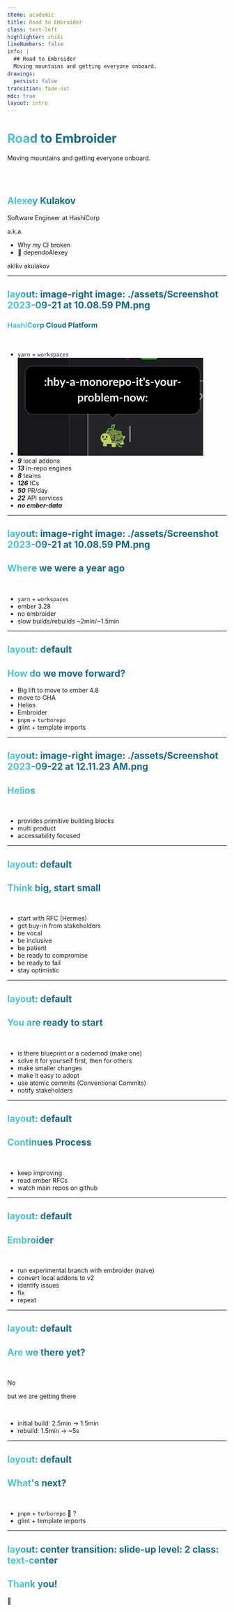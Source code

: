 ```yaml
---
theme: academic
title: Road to Embroider
class: text-left
highlighter: shiki
lineNumbers: false
info: |
  ## Road to Embroider
  Moving mountains and getting everyone onboard.
drawings:
  persist: false
transition: fade-out
mdc: true
layout: intro
---
```


<style>
  h1, h2, h3 {
    background-color: #2B90B6;
    background-image: linear-gradient(45deg, #4EC5D4 10%, #146b8c 20%);
    background-size: 100%;
    -webkit-background-clip: text;
    -moz-background-clip: text;
    -webkit-text-fill-color: transparent;
    -moz-text-fill-color: transparent;
  }
</style>

# Road to Embroider

Moving mountains and getting everyone onboard.

<br/>
<br/>

## Alexey Kulakov

Software Engineer at HashiCorp

<v-clicks>

a.k.a.

- Why my CI broken
- 🤖 dependoAlexey

</v-clicks>

<uim-github /> aklkv <uim-twitter /> akulakov

---
layout: image-right
image: ./assets/Screenshot 2023-09-21 at 10.08.59 PM.png
---

### HashiCorp Cloud Platform

<br>

<v-clicks>

- `yarn` + `workspaces`
- <img src="assets/Screenshot 2023-09-22 at 1.41.57 AM.png">
- ***9*** local addons
- ***13*** in-repo engines
- ***8*** teams
- ***126*** ICs
- ***50*** PR/day
- ***22*** API services
- ***no ember-data***

</v-clicks>

<!--
  - Most addons use TS
-->

---
layout: image-right
image: ./assets/Screenshot 2023-09-21 at 10.08.59 PM.png
---

## Where we were a year ago

<br>

<v-clicks>

- `yarn` + `workspaces`
- ember 3.28
- no embroider
- slow builds/rebuilds ~2min/~1.5min

</v-clicks>

<!--
  - full app
  - individual engines (much faster but has it's own issues)
-->

---
layout: default
---

## How do we move forward?

<v-clicks>

- Big lift to move to ember 4.8
- move to GHA
- Helios
- Embroider
- `pnpm` + `turborepo`
- glint + template imports

</v-clicks>

<!--
  - reduce build times
  - improve DX
-->

---
layout: image-right
image: ./assets/Screenshot 2023-09-22 at 12.11.23 AM.png
---

## Helios

<br>

<v-clicks>

- provides primitive building blocks
- multi product
- accessability focused

</v-clicks>
  
---
layout: default
---

## Think big, start small

<br>

<v-clicks>

- start with RFC (Hermes)
- get buy-in from stakeholders
- be vocal
- be inclusive
- be patient
- be ready to compromise
- be ready to fail
- stay optimistic

</v-clicks>

---
layout: default
---

## You are ready to start

<br>

<v-clicks>

- is there blueprint or a codemod (make one)
- solve it for yourself first, then for others
- make smaller changes
- make it easy to adopt
- use atomic commits (Conventional Commits)
- notify stakeholders

</v-clicks>

---
layout: default
---

## Continues Process

<br>

<v-clicks>

- keep improving
- read ember RFCs
- watch main repos on github

</v-clicks>

---
layout: default
---

## Embroider

<br>

<v-clicks>

- run experimental branch with embroider (naive)
- convert local addons to v2
- identify issues
- fix
- repeat

</v-clicks>

---
layout: default
---

## Are we there yet?

<br>

<v-clicks>

No

but we are getting there

</v-clicks>

<br>

<v-clicks>

- initial build: 2.5min -> 1.5min
- rebuild: 1.5min -> ~5s

</v-clicks>

---
layout: default
---

## What's next?

<br>

<v-clicks>

- `pnpm` + `turborepo` 🤔 ?
- glint + template imports

</v-clicks>

---
layout: center
transition: slide-up
level: 2
class: text-center
---

## Thank you!

👋
